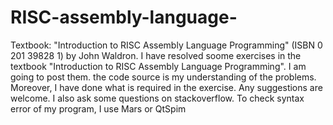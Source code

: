 # RISC-assembly-language-
Textbook: "Introduction to RISC Assembly Language Programming" (ISBN 0 201 39828 1) by John Waldron. 
I have resolved soome exercises in the textbook "Introduction to RISC Assembly Language Programming". I am going to post them. the code source is my understanding of the problems. Moreover, I have done what is required in the exercise. Any suggestions are welcome. I also ask some questions on stackoverflow.
To check syntax error of my program, I use Mars or QtSpim 
